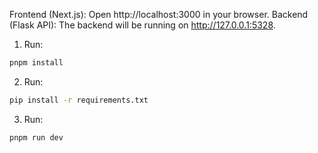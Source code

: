 Frontend (Next.js): Open http://localhost:3000 in your browser.
Backend (Flask API): The backend will be running on http://127.0.0.1:5328.

1. Run:

```sh
pnpm install
```

2. Run:

```sh
pip install -r requirements.txt
```

3. Run:

```sh
pnpm run dev
```

